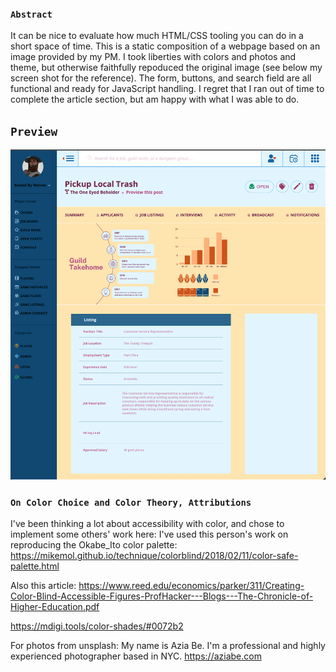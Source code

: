 ### `Abstract`
It can be nice to evaluate how much HTML/CSS tooling you can do in a short space of time. This is a static composition of a webpage based on an image provided by my PM. I took liberties with colors and photos and theme, but otherwise faithfully repoduced the original image (see below my screen shot for the reference). The form, buttons, and search field are all functional and ready for JavaScript handling. I regret that I ran out of time to complete the article section, but am happy with what I was able to do.

## `Preview`
<img alt="screen shot of composition" src="assets/Screen Shot 2022-12-16 at 4.15.24 PM.png">

### `On Color Choice and Color Theory, Attributions`
I've been thinking a lot about accessibility with color, and chose to implement some others' work here:
I've used this person's work on reproducing the Okabe_Ito color palette:
https://mikemol.github.io/technique/colorblind/2018/02/11/color-safe-palette.html

Also this article: https://www.reed.edu/economics/parker/311/Creating-Color-Blind-Accessible-Figures-ProfHacker---Blogs---The-Chronicle-of-Higher-Education.pdf

https://mdigi.tools/color-shades/#0072b2

For photos from unsplash: My name is Azia Be. I'm a professional and highly experienced photographer based in NYC. https://aziabe.com
